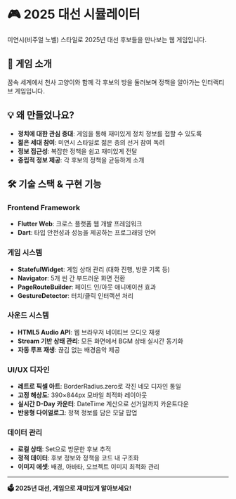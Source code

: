 # 🎮 2025 대선 시뮬레이터

미연시(비주얼 노벨) 스타일로 2025년 대선 후보들을 만나보는 웹 게임입니다.

## 🎯 게임 소개

꿈속 세계에서 천사 고양이와 함께 각 후보의 방을 둘러보며 정책을 알아가는 인터랙티브 게임입니다.

## 💡 왜 만들었나요?

- **정치에 대한 관심 증대**: 게임을 통해 재미있게 정치 정보를 접할 수 있도록
- **젊은 세대 참여**: 미연시 스타일로 젊은 층의 선거 참여 독려
- **정보 접근성**: 복잡한 정책을 쉽고 재미있게 전달
- **중립적 정보 제공**: 각 후보의 정책을 균등하게 소개

## 🛠️ 기술 스택 & 구현 기능

### Frontend Framework
- **Flutter Web**: 크로스 플랫폼 웹 개발 프레임워크
- **Dart**: 타입 안전성과 성능을 제공하는 프로그래밍 언어

### 게임 시스템
- **StatefulWidget**: 게임 상태 관리 (대화 진행, 방문 기록 등)
- **Navigator**: 5개 씬 간 부드러운 화면 전환
- **PageRouteBuilder**: 페이드 인/아웃 애니메이션 효과
- **GestureDetector**: 터치/클릭 인터랙션 처리

### 사운드 시스템
- **HTML5 Audio API**: 웹 브라우저 네이티브 오디오 재생
- **Stream 기반 상태 관리**: 모든 화면에서 BGM 상태 실시간 동기화
- **자동 루프 재생**: 끊김 없는 배경음악 제공

### UI/UX 디자인
- **레트로 픽셀 아트**: BorderRadius.zero로 각진 네모 디자인 통일
- **고정 해상도**: 390×844px 모바일 최적화 레이아웃
- **실시간 D-Day 카운터**: DateTime 계산으로 선거일까지 카운트다운
- **반응형 다이얼로그**: 정책 정보를 담은 모달 팝업

### 데이터 관리
- **로컬 상태**: Set<String>으로 방문한 후보 추적
- **정적 데이터**: 후보 정보와 정책을 코드 내 구조화
- **이미지 에셋**: 배경, 아바타, 오브젝트 이미지 최적화 관리

---

**🗳️ 2025년 대선, 게임으로 재미있게 알아보세요!**
